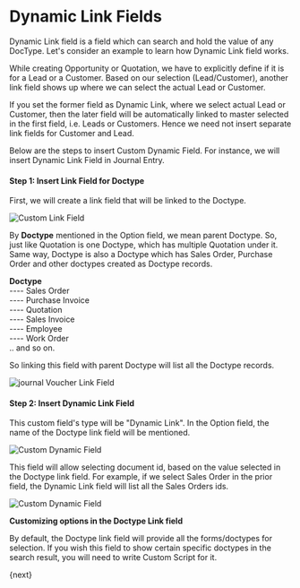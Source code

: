 <!-- add-breadcrumbs -->
# Dynamic Link Fields

Dynamic Link field is a field which can search and hold the value of any DocType. Let's consider an example to learn how Dynamic Link field works.

While creating Opportunity or Quotation, we have to explicitly define if it is for a Lead or a Customer. Based on our selection (Lead/Customer), another link field shows up where we can select the actual Lead or Customer.

If you set the former field as Dynamic Link, where we select actual Lead or Customer, then the later field will be automatically linked to master selected in the first field, i.e. Leads or Customers. Hence we need not insert separate link fields for Customer and Lead.

Below are the steps to insert Custom Dynamic Field. For instance, we will insert Dynamic Link Field in Journal Entry.

#### Step 1: Insert Link Field for Doctype

First, we will create a link field that will be linked to the Doctype.

<img alt="Custom Link Field" class="screenshot" src="{{docs_base_url}}/assets/img/customize/customize-dynamic-link-1.gif">

By **Doctype** mentioned in the Option field, we mean parent Doctype. So, just like Quotation is one Doctype, which has multiple Quotation under it. Same way, Doctype is also a Doctype which has Sales Order, Purchase Order and other doctypes created as Doctype records.

**Doctype<br>**
---- Sales Order<br>
---- Purchase Invoice<br>
---- Quotation<br>
---- Sales Invoice<br>
---- Employee<br>
---- Work Order<br>
.. and so on.

So linking this field with parent Doctype will list all the Doctype records.

<img alt="journal Voucher Link Field" class="screenshot" src="{{docs_base_url}}/assets/img/customize/customize-dynamic-link.png">

#### Step 2: Insert Dynamic Link Field

This custom field's type will be "Dynamic Link". In the Option field, the name of the Doctype link field will be mentioned.

<img alt="Custom Dynamic Field" class="screenshot" src="{{docs_base_url}}/assets/img/customize/customize-dynamic-link-2.gif">

This field will allow selecting document id, based on the value selected in the Doctype link field. For example, if we select Sales Order in the prior field, the Dynamic Link field will list all the Sales Orders ids.

<img alt="Custom Dynamic Field" class="screenshot" src="{{docs_base_url}}/assets/img/customize/customize-dynamic-link-3.gif">

**Customizing options in the Doctype Link field**

By default, the Doctype link field will provide all the forms/doctypes for selection. If you wish this field to show certain specific doctypes in the search result, you will need to write Custom Script for it.
</div>

{next}

<!-- markdown -->
